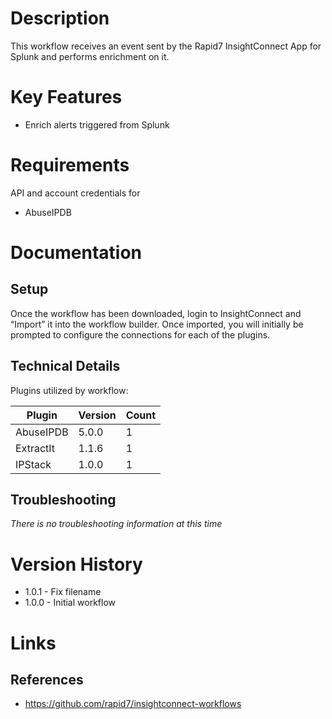 # Description

This workflow receives an event sent by the Rapid7 InsightConnect App for Splunk and performs enrichment on it.

# Key Features

* Enrich alerts triggered from Splunk

# Requirements

API and account credentials for

* AbuseIPDB

# Documentation

## Setup

Once the workflow has been downloaded, login to InsightConnect and “Import” it into the workflow builder. Once imported, you will initially be prompted to configure the connections for each of the plugins.

## Technical Details

Plugins utilized by workflow:

|Plugin|Version|Count|
|----|----|--------|
|AbuseIPDB|5.0.0|1|
|ExtractIt|1.1.6|1|
|IPStack|1.0.0|1|

## Troubleshooting

_There is no troubleshooting information at this time_

# Version History

* 1.0.1 - Fix filename
* 1.0.0 - Initial workflow

# Links

## References

* https://github.com/rapid7/insightconnect-workflows
